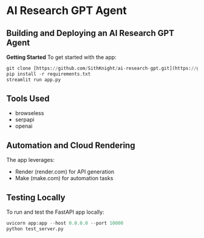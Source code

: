 # AI Research GPT Agent
## Building and Deploying an AI Research GPT Agent

**Getting Started**
To get started with the app:

```py
git clone [https://github.com/SithKnight/ai-research-gpt.git](https://github.com/SithKnight/ai-research-gpt.git)
pip install -r requirements.txt 
streamlit run app.py
```
## Tools Used
* browseless
* serpapi
* openai

## Automation and Cloud Rendering
The app leverages:

* Render (render.com) for API generation
* Make (make.com) for automation tasks

## Testing Locally
To run and test the FastAPI app locally:

```py
uvicorn app:app --host 0.0.0.0 --port 10000
python test_server.py
```